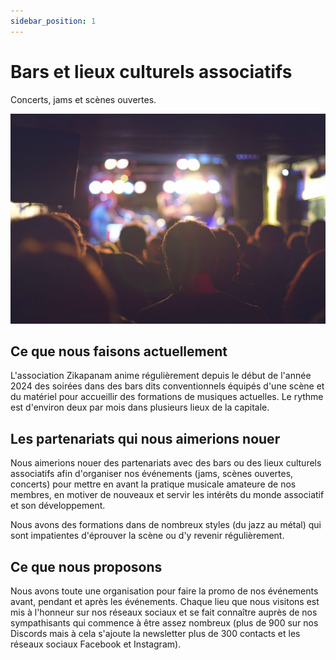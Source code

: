 ```yaml
---
sidebar_position: 1
---
```

# Bars et lieux culturels associatifs

Concerts, jams et scènes ouvertes.

![Soirée concert+jam](/img/cafe-concert.jpg)

## Ce que nous faisons actuellement

L'association Zikapanam anime régulièrement depuis le début de l'année 2024 des soirées dans des bars dits conventionnels équipés d'une scène et du matériel pour accueillir des formations de musiques actuelles. Le rythme est d'environ deux par mois dans plusieurs lieux de la capitale.

## Les partenariats qui nous aimerions nouer

Nous aimerions nouer des partenariats avec des bars ou des lieux culturels associatifs afin d'organiser nos événements (jams, scènes ouvertes, concerts) pour mettre en avant la pratique musicale amateure de nos membres, en motiver de nouveaux et servir les intérêts du monde associatif et son développement. 

Nous avons des formations dans de nombreux styles (du jazz au métal) qui sont impatientes d'éprouver la scène ou d'y revenir régulièrement.

## Ce que nous proposons

Nous avons toute une organisation pour faire la promo de nos événements avant, pendant et après les événements. Chaque lieu que nous visitons est mis à l'honneur sur nos réseaux sociaux et se fait connaître auprès de nos sympathisants qui commence à être assez nombreux (plus de 900 sur nos Discords mais à cela s'ajoute la newsletter plus de 300 contacts et les réseaux sociaux Facebook et Instagram).

